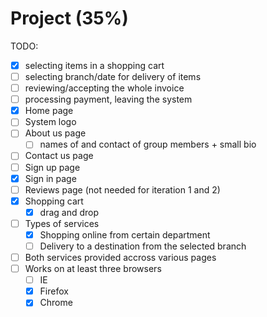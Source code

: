 # Project (35%)


TODO:

* [X] selecting items in a shopping cart
* [ ] selecting branch/date for delivery of items
* [ ] reviewing/accepting the whole invoice
* [ ] processing payment, leaving the system
* [X] Home page
* [ ] System logo
* [ ] About us page
  * [ ] names of and contact of group members + small bio
* [ ] Contact us page
* [ ] Sign up page
* [X] Sign in page
* [ ] Reviews page (not needed for iteration 1 and 2)
* [X] Shopping cart
  * [X] drag and drop
* [ ] Types of services
  * [X] Shopping online from certain department
  * [ ] Delivery to a destination from the selected branch
* [ ] Both services provided accross various pages
* [ ] Works on at least three browsers
  * [ ] IE
  * [X] Firefox
  * [X] Chrome

